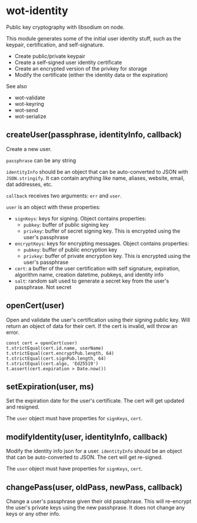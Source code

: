 # wot-identity

Public key cryptography with libsodium on node.

This module generates some of the initial user identity stuff, such as the keypair, certification, and self-signature.

- Create public/private keypair
- Create a self-signed user identity certificate
- Create an encrypted version of the privkey for storage
- Modify the certificate (either the identity data or the expiration)

See also
- wot-validate
- wot-keyring
- wot-send
- wot-serialize

## createUser(passphrase, identityInfo, callback)

Create a new user.

`passphrase` can be any string

`identityInfo` should be an object that can be auto-converted to JSON with `JSON.stringify`. It can contain anything like name, aliases, website, email, dat addresses, etc.

`callback` receives two arguments: `err` and `user`.

`user` is an object with these properties:

- `signKeys`: keys for signing. Object contains properties:
  - `pubkey`: buffer of public signing key
  - `privkey`: buffer of secret signing key. This is encrypted using the user's passphrase
- `encryptKeys`: keys for encrypting messages. Object contains properties:
  - `pubkey`: buffer of public encryption key
  - `privkey`: buffer of private encryption key. This is encrypted using the user's passphrase
- `cert`: a buffer of the user certification with self signature, expiration, algorithm name, creation datetime, pubkeys, and identity info
- `salt`: random salt used to generate a secret key from the user's passphrase. Not secret

## openCert(user)

Open and validate the user's certification using their signing public key. Will return an object of data for their cert. If the cert is invalid, will throw an error.

```
const cert = openCert(user)
t.strictEqual(cert.id.name, userName)
t.strictEqual(cert.encryptPub.length, 64)
t.strictEqual(cert.signPub.length, 64)
t.strictEqual(cert.algo, 'Ed25519')
t.assert(cert.expiration > Date.now())
```

## setExpiration(user, ms)

Set the expiration date for the user's certificate. The cert will get updated and resigned.

The `user` object must have properties for `signKeys`, `cert`.

## modifyIdentity(user, identityInfo, callback)

Modify the identity info json for a user. `identityInfo` should be an object that can be auto-converted to JSON. The cert will get re-signed.

The `user` object must have properties for `signKeys`, `cert`.

## changePass(user, oldPass, newPass, callback)

Change a user's passphrase given their old passphrase. This will re-encrypt the user's private keys using the new passhprase. It does not change any keys or any other info.
